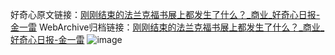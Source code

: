 好奇心原文链接：[刚刚结束的法兰克福书展上都发生了什么？_商业_好奇心日报-金一雷](https://www.qdaily.com/articles/2947.html)
WebArchive归档链接：[刚刚结束的法兰克福书展上都发生了什么？_商业_好奇心日报-金一雷](http://web.archive.org/web/20160622094330/http://www.qdaily.com/articles/2947.html)
![image](http://ww3.sinaimg.cn/large/007d5XDply1g3v6uc0uecj30u03601ky)